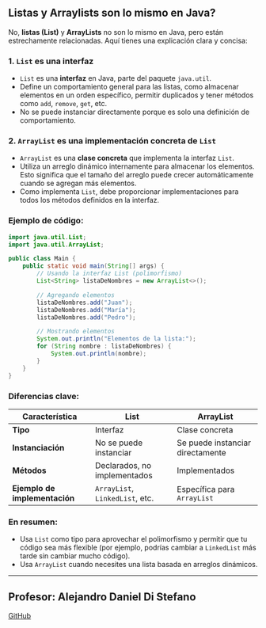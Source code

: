 ## Listas y Arraylists son lo mismo en Java? 

No, **listas (List)** y **ArrayLists** no son lo mismo en Java, pero están estrechamente relacionadas. Aquí tienes una explicación clara y concisa:

### **1. `List` es una interfaz**
- `List` es una **interfaz** en Java, parte del paquete `java.util`.
- Define un comportamiento general para las listas, como almacenar elementos en un orden específico, permitir duplicados y tener métodos como `add`, `remove`, `get`, etc.
- No se puede instanciar directamente porque es solo una definición de comportamiento.

### **2. `ArrayList` es una implementación concreta de `List`**
- `ArrayList` es una **clase concreta** que implementa la interfaz `List`.
- Utiliza un arreglo dinámico internamente para almacenar los elementos. Esto significa que el tamaño del arreglo puede crecer automáticamente cuando se agregan más elementos.
- Como implementa `List`, debe proporcionar implementaciones para todos los métodos definidos en la interfaz.

### **Ejemplo de código:**

```java
import java.util.List;
import java.util.ArrayList;

public class Main {
    public static void main(String[] args) {
        // Usando la interfaz List (polimorfismo)
        List<String> listaDeNombres = new ArrayList<>();

        // Agregando elementos
        listaDeNombres.add("Juan");
        listaDeNombres.add("María");
        listaDeNombres.add("Pedro");

        // Mostrando elementos
        System.out.println("Elementos de la lista:");
        for (String nombre : listaDeNombres) {
            System.out.println(nombre);
        }
    }
}
```

### **Diferencias clave:**
| Característica                 | List                          | ArrayList                      |
|--------------------------------|-------------------------------|--------------------------------|
| **Tipo**                       | Interfaz                     | Clase concreta                |
| **Instanciación**              | No se puede instanciar        | Se puede instanciar directamente |
| **Métodos**                    | Declarados, no implementados | Implementados                 |
| **Ejemplo de implementación** | `ArrayList`, `LinkedList`, etc. | Específica para `ArrayList`    |

### **En resumen:**
- Usa `List` como tipo para aprovechar el polimorfismo y permitir que tu código sea más flexible (por ejemplo, podrías cambiar a `LinkedList` más tarde sin cambiar mucho código).
- Usa `ArrayList` cuando necesites una lista basada en arreglos dinámicos.


---



## Profesor: Alejandro Daniel Di Stefano
[GitHub](https://github.com/Drako01) 